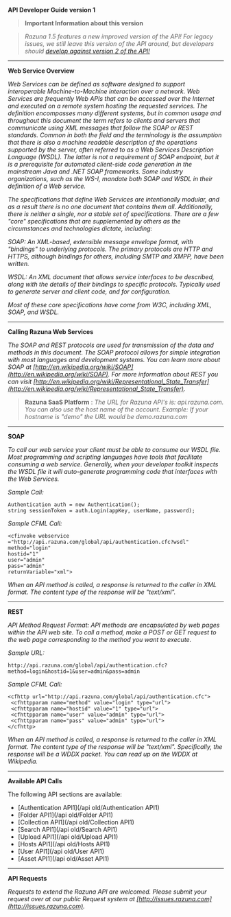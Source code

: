 **API Developer Guide version 1**

> **Important Information about this version**

> *Razuna 1.5 features a new improved version of the API! For legacy issues, we still leave this version of the API around, but developers should [develop against version 2 of the API!](/api/)*

___

**Web Service Overview**

*Web Services can be defined as software designed to support interoperable Machine-to-Machine interaction over a network. Web Services are frequently Web APIs that can be accessed over the Internet and executed on a remote system hosting the requested services. The definition encompasses many different systems, but in common usage and throughout this document the term refers to clients and servers that communicate using XML messages that follow the SOAP or REST standards. Common in both the field and the terminology is the assumption that there is also a machine readable description of the operations supported by the server, often referred to as a Web Services Description Language (WSDL). The latter is not a requirement of SOAP endpoint, but it is a prerequisite for automated client-side code generation in the mainstream Java and .NET SOAP frameworks. Some industry organizations, such as the WS-I, mandate both SOAP and WSDL in their definition of a Web service.*

*The specifications that define Web Services are intentionally modular, and as a result there is no one document that contains them all. Additionally, there is neither a single, nor a stable set of specifications. There are a few "core" specifications that are supplemented by others as the circumstances and technologies dictate, including:*

*SOAP: An XML-based, extensible message envelope format, with "bindings" to underlying protocols. The primary protocols are HTTP and HTTPS, although bindings for others, including SMTP and XMPP, have been written.*

*WSDL: An XML document that allows service interfaces to be described, along with the details of their bindings to specific protocols. Typically used to generate server and client code, and for configuration.*

*Most of these core specifications have come from W3C, including XML, SOAP, and WSDL.*

___

**Calling Razuna Web Services**

*The SOAP and REST protocols are used for transmission of the data and methods in this document. The SOAP protocol allows for simple integration with most languages and development systems. You can learn more about SOAP at [http://en.wikipedia.org/wiki/SOAP](http://en.wikipedia.org/wiki/SOAP). For more information about REST you can visit [http://en.wikipedia.org/wiki/Representational_State_Transfer](http://en.wikipedia.org/wiki/Representational_State_Transfer).*

> **Razuna SaaS Platform** : *The URL for Razuna API's is: api.razuna.com. You can also use the host name of the account. Example: If your hostname is "demo" the URL would be demo.razuna.com*

___

**SOAP**

*To call our web service your client must be able to consume our WSDL file. Most programming and scripting languages have tools that facilitate consuming a web service. Generally, when your developer toolkit inspects the WSDL file it will auto-generate programming code that interfaces with the Web Services.*

*Sample Call:*

```
Authentication auth = new Authentication();
string sessionToken = auth.Login(appKey, userName, password);
```

*Sample CFML Call:*

```
<cfinvoke webservice ="http://api.razuna.com/global/api/authentication.cfc?wsdl"
method="login"
hostid="1"
user="admin"
pass="admin"
returnVariable="xml">
```
*When an API method is called, a response is returned to the caller in XML format. The content type of the response will be "text/xml".*

___

**REST**

*API Method Request Format: API methods are encapsulated by web pages within the API web site. To call a method, make a POST or GET request to the web page corresponding to the method you want to execute.*

*Sample URL:*

```
http://api.razuna.com/global/api/authentication.cfc?method=login&hostid=1&user=admin&pass=admin
```

*Sample CFML Call:*

```
<cfhttp url="http://api.razuna.com/global/api/authentication.cfc">
 <cfhttpparam name="method" value="login" type="url">
 <cfhttpparam name="hostid" value="1" type="url">
 <cfhttpparam name="user" value="admin" type="url">
 <cfhttpparam name="pass" value="admin" type="url">
</cfhttp>
```
*When an API method is called, a response is returned to the caller in XML format. The content type of the response will be "text/xml". Specifically, the response will be a WDDX packet. You can read up on the WDDX at Wikipedia.*

___

**Available API Calls**

The following API sections are available:

 * [Authentication API1](/api old/Authentication API1)
 * [Folder API1](/api old/Folder API1)
 * [Collection API1](/api old/Collection API1)
 * [Search API1](/api old/Search API1)
 * [Upload API1](/api old/Upload API1)
 * [Hosts API1](/api old/Hosts API1)
 * [User API1](/api old/User API1)
 * [Asset API1](/api old/Asset API1)

___

**API Requests**

*Requests to extend the Razuna API are welcomed. Please submit your request over at our public Request system at [http://issues.razuna.com](http://issues.razuna.com).*



